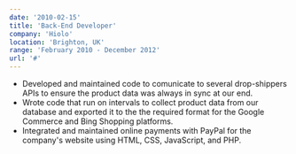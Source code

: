 ```yaml
---
date: '2010-02-15'
title: 'Back-End Developer'
company: 'Hiolo'
location: 'Brighton, UK'
range: 'February 2010 - December 2012'
url: '#'
---
```


- Developed and maintained code to comunicate to several drop-shippers APIs to ensure the product data was always in sync at our end.
- Wrote code that run on intervals to collect product data from our database and exported it to the the required format for the Google Commerce and Bing Shopping platforms.
- Integrated and maintained online payments with PayPal for the company's website using HTML, CSS, JavaScript, and PHP.
